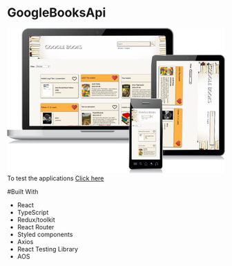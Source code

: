 # GoogleBooksApi
<img src="demo/prezentacja.png" alt="GoogleBooks" width="550px">
To test the applications <a target="_blank" href="http://web-projekt-1.net.pl/">Click here </a>

#Built With
 - React
 - TypeScript
 - Redux/toolkit
 - React Router
 - Styled components
 - Axios
 - React Testing Library
 - AOS

